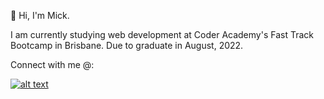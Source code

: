👋 Hi, I'm Mick.

 I am currently studying web development at Coder Academy's Fast Track Bootcamp in Brisbane. Due to graduate in August, 2022.

Connect with me @:

[![alt text](https://img.shields.io/badge/LinkedIn-0077B5?style=for-the-badge&logo=linkedin&logoColor=white "Logo Title Text 1")](https://www.linkedin.com/in/mcaffery/)



<!---
mickcaff/mickcaff is a ✨ special ✨ repository because its `README.md` (this file) appears on your GitHub profile.
You can click the Preview link to take a look at your changes.
--->
